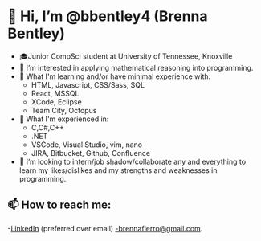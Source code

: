 # 👋 Hi, I’m @bbentley4 (Brenna Bentley)
- 🎓Junior CompSci student at University of Tennessee, Knoxville 
- 👀 I’m interested in applying mathematical reasoning into programming.
- 🌱 What I'm learning and/or have minimal experience with:
  - HTML, Javascript, CSS/Sass, SQL
  - React, MSSQL
  - XCode, Eclipse
  - Team City, Octopus
- 🌟 What I'm experienced in:
  - C,C#,C++
  - .NET
  - VSCode, Visual Studio, vim, nano
  - JIRA, Bitbucket, Github, Confluence
- 💞️ I’m looking to intern/job shadow/collaborate any and everything to learn my likes/dislikes and my strengths and weaknesses in programming.
## 📫 How to reach me: 
  -[LinkedIn](https://www.linkedin.com/in/brenna-bentley-40150910a/) (preferred over email)
  -brennafierro@gmail.com. 

<!---
bbentley4/bbentley4 is a ✨ special ✨ repository because its `README.md` (this file) appears on your GitHub profile.
You can click the Preview link to take a look at your changes.
--->
